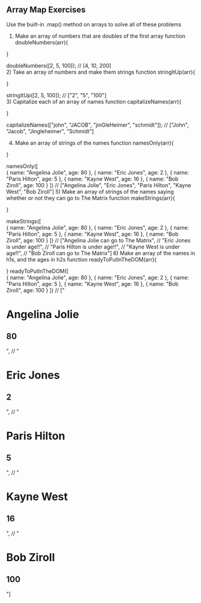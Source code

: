 ## Array Map Exercises

Use the built-in .map() method on arrays to solve all of these problems

1) Make an array of numbers that are doubles of the first array
function doubleNumbers(arr){

}

doubleNumbers([2, 5, 100]); // [4, 10, 200]  
2) Take an array of numbers and make them strings
function stringItUp(arr){

}

stringItUp([2, 5, 100]); // ["2", "5", "100"]  
3) Capitalize each of an array of names
function capitalizeNames(arr){

}

capitalizeNames(["john", "JACOB", "jinGleHeimer", "schmidt"]); // ["John", "Jacob", "Jingleheimer", "Schmidt"]

4) Make an array of strings of the names
function namesOnly(arr){

}

namesOnly([  
    {
        name: "Angelina Jolie",
        age: 80
    },
    {
        name: "Eric Jones",
        age: 2
    },
    {
        name: "Paris Hilton",
        age: 5
    },
    {
        name: "Kayne West",
        age: 16
    },
    {
        name: "Bob Ziroll",
        age: 100
    }
]) 
// ["Angelina Jolie", "Eric Jones", "Paris Hilton", "Kayne West", "Bob Ziroll"]
5) Make an array of strings of the names saying whether or not they can go to The Matrix
function makeStrings(arr){

}

makeStrings([  
    {
        name: "Angelina Jolie",
        age: 80
    },
    {
        name: "Eric Jones",
        age: 2
    },
    {
        name: "Paris Hilton",
        age: 5
    },
    {
        name: "Kayne West",
        age: 16
    },
    {
        name: "Bob Ziroll",
        age: 100
    }
]) 
// ["Angelina Jolie can go to The Matrix", 
// "Eric Jones is under age!!", 
// "Paris Hilton is under age!!", 
// "Kayne West is under age!!", 
// "Bob Ziroll can go to The Matrix"]
6) Make an array of the names in h1s, and the ages in h2s
function readyToPutInTheDOM(arr){

}
readyToPutInTheDOM([  
    {
        name: "Angelina Jolie",
        age: 80
    },
    {
        name: "Eric Jones",
        age: 2
    },
    {
        name: "Paris Hilton",
        age: 5
    },
    {
        name: "Kayne West",
        age: 16
    },
    {
        name: "Bob Ziroll",
        age: 100
    }
]) 
// ["<h1>Angelina Jolie</h1><h2>80</h2>", 
// "<h1>Eric Jones</h1><h2>2</h2>", 
// "<h1>Paris Hilton</h1><h2>5</h2>", 
// "<h1>Kayne West</h1><h2>16</h2>", 
// "<h1>Bob Ziroll</h1><h2>100</h2>"]
